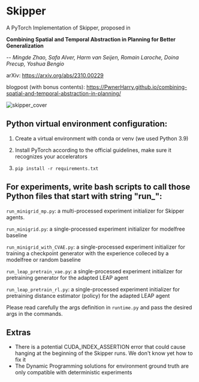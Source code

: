 
# Skipper

A PyTorch Implementation of Skipper, proposed in 

**Combining Spatial and Temporal Abstraction in Planning for Better Generalization**

-- *Mingde Zhao, Safa Alver, Harm van Seijen, Romain Laroche, Doina Precup, Yoshua Bengio*

arXiv: https://arxiv.org/abs/2310.00229

blogpost (with bonus contents): https://PwnerHarry.github.io/combining-spatial-and-temporal-abstraction-in-planning/

![skipper_cover](https://github.com/PwnerHarry/Skipper/assets/5063589/3a06bc2a-4b1d-4388-a1cd-cef6924c0451)

## Python virtual environment configuration:

1. Create a virtual environment with conda or venv (we used Python 3.9)

2. Install PyTorch according to the official guidelines, make sure it recognizes your accelerators

3.  `pip install -r requirements.txt`

  

## For experiments, write bash scripts to call those Python files that start with string "run_":

`run_minigrid_mp.py`: a multi-processed experiment initializer for Skipper agents.

`run_minigrid.py`: a single-processed experiment initializer for modelfree baseline

`run_minigrid_with_CVAE.py`: a single-processed experiment initializer for training a checkpoint generator with the experience colleced by a modelfree or random baseline

`run_leap_pretrain_vae.py`: a single-processed experiment initializer for pretraining generator for the adapted LEAP agent

`run_leap_pretrain_rl.py`: a single-processed experiment initializer for pretraining distance estimator (policy) for the adapted LEAP agent

Please read carefully the args definition in `runtime.py` and pass the desired args in the commands.

## Extras
 - There is a potential CUDA_INDEX_ASSERTION error that could cause hanging at the beginning of the Skipper runs. We don't know yet how to fix it
 - The Dynamic Programming solutions for environment ground truth are only compatible with deterministic experiments

